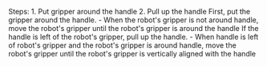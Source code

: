 

Steps:  1. Put gripper around the handle  2. Pull up the handle 
    First, put the gripper around the handle.
    - When the robot's gripper is not around handle, move the robot's gripper until the robot's gripper is around the handle
    If the handle is left of the robot's gripper, pull up the handle.
    - When handle is left of robot's gripper and the robot's gripper is around handle, move the robot's gripper until the robot's gripper is vertically aligned with the handle